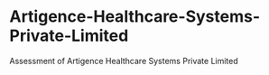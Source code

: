# Artigence-Healthcare-Systems-Private-Limited
Assessment of Artigence Healthcare Systems Private Limited
